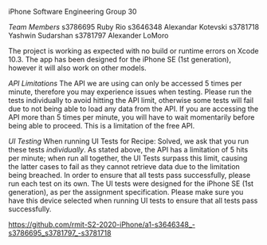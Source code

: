 iPhone Software Engineering Group 30

_Team Members_
s3786695 Ruby Rio
s3646348 Alexandar Kotevski
s3781718 Yashwin Sudarshan
s3781797 Alexander LoMoro

The project is working as expected with no build or runtime errors on Xcode 10.3.
The app has been designed for the iPhone SE (1st generation), however it will also work on other models.

_API Limitations_
The API we are using can only be accessed 5 times per minute, therefore you may experience issues when testing.
Please run the tests individually to avoid hitting the API limit, otherwise some tests will fail due to not being able to load any data from the API.
If you are accessing the API more than 5 times per minute, you will have to wait momentarily before being able to proceed. This is a limitation of the free API.

_UI Testing_
When running UI Tests for Recipe: Solved, we ask that you run these tests *individually*. As stated above, the API has a limitation of 5 hits per minute; when run all together, the UI Tests surpass this limit, causing the latter cases to fail as they cannot retrieve data due to the limitation being breached. In order to ensure that all tests pass successfully, please run each test on its own.
The UI tests were designed for the iPhone SE (1st generation), as per the assignment specification. Please make sure you have this device selected when running UI tests to ensure that all tests pass successfully.

https://github.com/rmit-S2-2020-iPhone/a1-s3646348_-s3786695_s3781797_-s3781718

